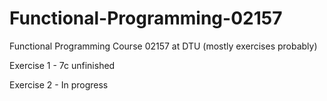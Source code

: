 # Functional-Programming-02157
Functional Programming Course 02157 at DTU (mostly exercises probably)

Exercise 1 - 7c unfinished

Exercise 2 - In progress
